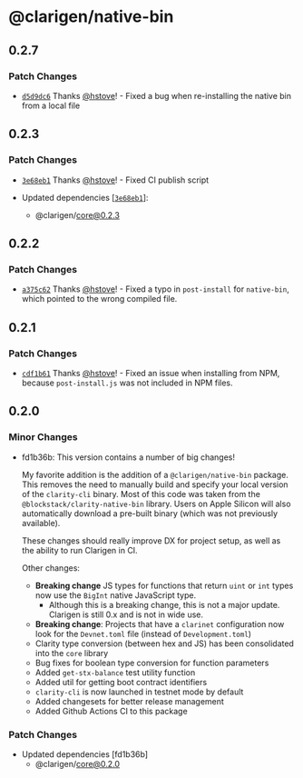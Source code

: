 # @clarigen/native-bin

## 0.2.7

### Patch Changes

- [`d5d9dc6`](https://github.com/obylabs/clarigen/commit/d5d9dc6b039bfb7c5e39d294594b753bb924b435) Thanks [@hstove](https://github.com/hstove)! - Fixed a bug when re-installing the native bin from a local file

## 0.2.3

### Patch Changes

- [`3e68eb1`](https://github.com/obylabs/clarigen/commit/3e68eb107c19c71af536a42d8120ac9e9a3b2c78) Thanks [@hstove](https://github.com/hstove)! - Fixed CI publish script

- Updated dependencies [[`3e68eb1`](https://github.com/obylabs/clarigen/commit/3e68eb107c19c71af536a42d8120ac9e9a3b2c78)]:
  - @clarigen/core@0.2.3

## 0.2.2

### Patch Changes

- [`a375c62`](https://github.com/obylabs/clarigen/commit/a375c622395b580821c0e53281ddd8233ccadf65) Thanks [@hstove](https://github.com/hstove)! - Fixed a typo in `post-install` for `native-bin`, which pointed to the wrong compiled file.

## 0.2.1

### Patch Changes

- [`cdf1b61`](https://github.com/obylabs/clarigen/commit/cdf1b619877b0e37872037507abe307a82875cc7) Thanks [@hstove](https://github.com/hstove)! - Fixed an issue when installing from NPM, because `post-install.js` was not included in NPM files.

## 0.2.0

### Minor Changes

- fd1b36b: This version contains a number of big changes!

  My favorite addition is the addition of a `@clarigen/native-bin` package. This removes the need to manually build and specify your local version of the `clarity-cli` binary. Most of this code was taken from the `@blockstack/clarity-native-bin` library. Users on Apple Silicon will also automatically download a pre-built binary (which was not previously available).

  These changes should really improve DX for project setup, as well as the ability to run Clarigen in CI.

  Other changes:

  - **Breaking change** JS types for functions that return `uint` or `int` types now use the `BigInt` native JavaScript type.
    - Although this is a breaking change, this is not a major update. Clarigen is still 0.x and is not in wide use.
  - **Breaking change**: Projects that have a `clarinet` configuration now look for the `Devnet.toml` file (instead of `Development.toml`)
  - Clarity type conversion (between hex and JS) has been consolidated into the `core` library
  - Bug fixes for boolean type conversion for function parameters
  - Added `get-stx-balance` test utility function
  - Added util for getting boot contract identifiers
  - `clarity-cli` is now launched in testnet mode by default
  - Added changesets for better release management
  - Added Github Actions CI to this package

### Patch Changes

- Updated dependencies [fd1b36b]
  - @clarigen/core@0.2.0
